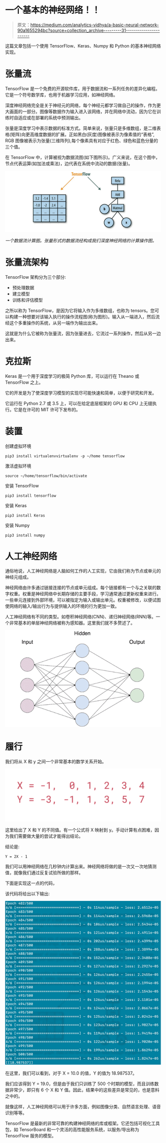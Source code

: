 # 一个基本的神经网络！！

> 原文：<https://medium.com/analytics-vidhya/a-basic-neural-network-90a1655294bc?source=collection_archive---------31----------------------->

这篇文章包括一个使用 TensorFlow、Keras、Numpy 和 Python 的基本神经网络实现。

# 张量流

TensorFlow 是一个免费的开源软件库，用于数据流和一系列任务的差异化编程。它是一个符号数学库，也用于机器学习应用，如神经网络。

深度神经网络完全是关于神经元的网络，每个神经元都学习做自己的操作，作为更大画面的一部分。图像等数据作为输入进入该网络，并在网络中流动，因为它在训练时自适应或在部署的系统中预测输出。

张量是深度学习中表示数据的标准方式。简单来说，张量只是多维数组，是二维表格(矩阵)向更高维度数据的扩展。正如黑白(灰度)图像被表示为像素值的“表格”, RGB 图像被表示为张量(三维阵列),每个像素具有对应于红色、绿色和蓝色分量的三个值。

在 TensorFlow 中，计算被视为数据流图(如下图所示)。广义来说，在这个图中，节点代表运算(如加法或乘法)，边代表在系统中流动的数据(张量)。

![](img/fab4d6d0e88e0987ba4def19d7e49a58.png)

*一个数据流计算图。张量形式的数据流经构成我们深度神经网络的计算操作图。*

# 张量流架构

TensorFlow 架构分为三个部分:

*   预处理数据
*   建立模型
*   训练和评估模型

之所以称为 TensorFlow，是因为它将输入作为多维数组，也称为 tensors。您可以构建一种想要对该输入执行的操作流程图(称为图形)。输入从一端进入，然后流经这个多重操作的系统，从另一端作为输出出来。

这就是为什么它被称为张量流，因为张量进去，它流过一系列操作，然后从另一边出来。

# 克拉斯

Keras 是一个用于深度学习的极简 Python 库，可以运行在 Theano 或 TensorFlow 之上。

它的开发是为了使深度学习模型的实现尽可能快速和简单，以便于研究和开发。

它运行在 Python 2.7 或 3.5 上，可以在给定底层框架的 GPU 和 CPU 上无缝执行。它是在许可的 MIT 许可下发布的。

# 装置

创建虚拟环境

```
pip3 install virtualenvvirtualenv -p ~/home tensorflow
```

激活虚拟环境

```
source ~/home/tensorflow/bin/activate
```

安装 TensorFlow

```
pip3 install tensorflow
```

安装 Keras

```
pip3 install Keras
```

安装 Numpy

```
pip3 install numpy
```

# 人工神经网络

通俗地说，人工神经网络是人脑如何工作的人工实现，它由我们称为节点或单元的神经元组成。

神经网络由许多通过链接连接的节点或单元组成。每个链接都有一个与之关联的数字权重。权重是神经网络中长期存储的主要手段，学习通常通过更新权重来进行。一些单元连接到外部环境，可以被指定为输入或输出单元。权重被修改，以便试图使网络的输入/输出行为与提供输入的环境的行为更加一致。

人工神经网络有不同的类型。如卷积神经网络(CNN)、递归神经网络(RNN)等。一个非常基本的单层神经网络被称为感知器。这里我们就不多赘述了。

![](img/e5f4ad59b099a7204012d255baff3191.png)

# 履行

我们将从 X 和 y 之间一个非常基本的数学关系开始。

![](img/7cce464bc15bc3044543137641a48dd1.png)

这里给出了 X 和 Y 的不同值。有一个公式将 X 映射到 y。手动计算有点困难，因为我们需要做大量的尝试才能得出结论。

结论是:

```
Y = 2X - 1
```

我们可以用神经网络在几秒钟内计算出来。神经网络将做的是一次又一次地猜测值，就像我们通过反复试验所做的那样。

下面是实现这一点的代码，

该代码将给出以下输出:

![](img/2dae25e780d931c5b0d864adc7892b40.png)

在这里，我们可以看到，对于 X = 10.0 的值，Y 的值为 18.987537。

我们应该得到 Y = 19.0，但是由于我们只训练了 500 个时期的模型，而且训练数据非常少，即只有 6 个 X 和 Y 值。因此，结果中的这些差异是常见的，也是意料之中的。

就像这样，人工神经网络可以用于许多方面，例如图像分类、自然语言处理、语音识别等等。

TensorFlow 是最新的非常可靠的构建神经网络的库或框架。它还包括可视化工具包，如 TensorBoard 和一个灵活的高性能服务系统，以服务/导出称为 TensorFlow 服务的模型。